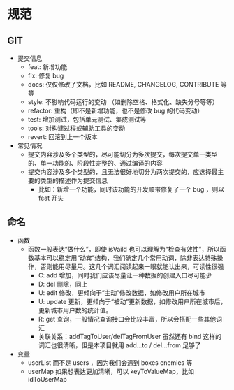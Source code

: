 # 规范

## GIT
- 提交信息
    - feat: 新增功能
    - fix: 修复 bug
    - docs: 仅仅修改了文档，比如 README, CHANGELOG, CONTRIBUTE 等等
    - style: 不影响代码运行的变动 （如删除空格、格式化、缺失分号等等）
    - refactor: 重构（即不是新增功能，也不是修改 bug 的代码变动）
    - test: 增加测试，包括单元测试、集成测试等
    - tools: 对构建过程或辅助工具的变动
    - revert: 回滚到上一个版本
- 常见情况
    - 提交内容涉及多个类型的，尽可能切分为多次提交，每次提交单一类型的、单一功能的、阶段性完整的、通过编译的内容
    - 提交内容涉及多个类型的，且无法很好地切分为两次提交的，应选择最主要的类型的描述作为提交信息
        - 比如：新增一个功能，同时该功能的开发顺带修复了一个 bug ，则以 feat 开头
        
## 命名
- 函数
    - 函数一般表达“做什么”，即使 isVaild 也可以理解为“检查有效性”，所以函数基本可以稳定用“动宾”结构，我们确定几个常用动词，除非表达特殊操作，否则能用尽量用。这几个词汇阅读起来一眼就能认出来，可读性很强
        - C: add 增加，同时我们应该尽量让一种数据的创建入口尽可能少
        - D: del 删除，同上
        - U: edit 修改，更倾向于“主动”修改数据，如修改用户所在城市
        - U: update 更新，更倾向于“被动”更新数据，如修改用户所在城市后，更新城市用户数的统计值。
        - R: get 查询，一般情况查询接口会比较丰富，所以会搭配一些其他词汇
        - 关联关系：addTagToUser/delTagFromUser 虽然还有 bind 这样的词汇也很清晰，但是本项目就用 add...to / del...from 足够了 
- 变量
    - userList 而不是 users ，因为我们会遇到 boxes enemies 等
    - userMap 如果想表达更加清晰，可以 keyToValueMap，比如 idToUserMap
